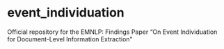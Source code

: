 # event_individuation
Official repository for the EMNLP: Findings Paper “On Event Individuation for Document-Level Information Extraction"
